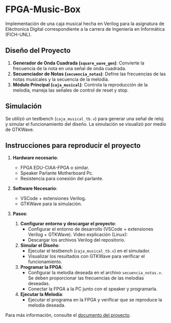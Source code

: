 # FPGA-Music-Box
Implementación de una caja musical hecha en Verilog para la asignatura de Eléctronica Digital correspondiente a la carrera de Ingeniería en Informática (FICH-UNL).


## Diseño del Proyecto

1. **Generador de Onda Cuadrada (`square_wave_gen`)**: Convierte la frecuencia de la nota en una señal de onda cuadrada.
2. **Secuenciador de Notas (`secuencia_notas`)**: Define las frecuencias de las notas musicales y la secuencia de la melodía.
3. **Módulo Principal (`caja_musical`)**: Controla la reproducción de la melodía, maneja las señales de control de reset y stop.


## Simulación

Se utilizó un testbench (`caja_musical_tb.v`) para generar una señal de reloj y simular el funcionamiento del diseño. La simulación se visualizó por medio de GTKWave.


## Instrucciones para reproducir el proyecto

1. **Hardware necesario**:
   - FPGA EDU-CIAA-FPGA o similar.
   - Speaker Parlante Motherboard Pc.
   - Resistencia para conexión del parlante.

2. **Software Necesario**:
   - VSCode + extensiones Verilog.
   - GTKWave para la simulación.

3. **Pasos**:
   1. **Configurar entorno y descargar el proyecto**:
      - Configurar el entorno de desarrollo (VSCode + extensiones Verilog + GTKWave). Video explicación (Linux): 
      - Descargar los archivos Verilog del repositorio.
   3. **Simular el Diseño**:
      - Ejecutar el testbench (`caja_musical_tb.v`) en el simulador.
      - Visualizar los resultados con GTKWave para verificar el funcionamiento.
   4. **Programar la FPGA**:
      - Configurar la melodía deseada en el archivo `secuencia_notas.v`. Se deben proporcionar las frecuencias de las melodías deseadas.
      - Conectar la FPGA a la PC junto con el speaker y programarla.
   5. **Ejecutar la Melodía**:
      - Ejecutar el programa en la FPGA y verificar que se reproduce la melodía deseada.

Para más información, consulte el [documento del proyecto](https://github.com/santirufiner/FPGA-Music-Box/blob/2a8c2d1b2daff52bd1a93cb3abac4e6929518e1f/Mora%2C%20Rufiner%20-%20TFI%20ED%202024%20-%20Dise%C3%B1o%20e%20implementaci%C3%B3n%20de%20una%20caja%20musical%20programable%20en%20FPGA.pdf).
